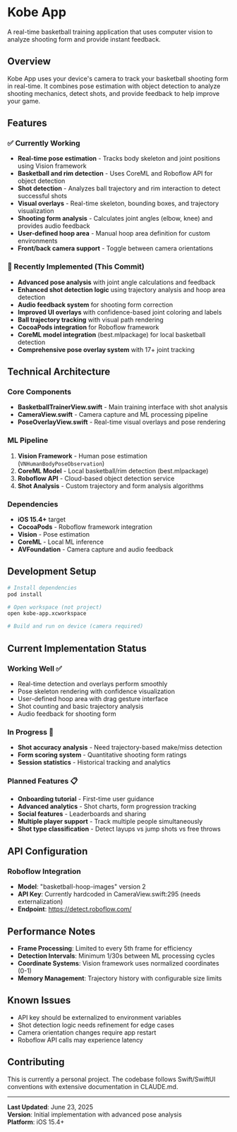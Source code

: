# Kobe App

A real-time basketball training application that uses computer vision to analyze shooting form and provide instant feedback.

## Overview

Kobe App uses your device's camera to track your basketball shooting form in real-time. It combines pose estimation with object detection to analyze shooting mechanics, detect shots, and provide feedback to help improve your game.

## Features

### ✅ Currently Working
- **Real-time pose estimation** - Tracks body skeleton and joint positions using Vision framework
- **Basketball and rim detection** - Uses CoreML and Roboflow API for object detection  
- **Shot detection** - Analyzes ball trajectory and rim interaction to detect successful shots
- **Visual overlays** - Real-time skeleton, bounding boxes, and trajectory visualization
- **Shooting form analysis** - Calculates joint angles (elbow, knee) and provides audio feedback
- **User-defined hoop area** - Manual hoop area definition for custom environments
- **Front/back camera support** - Toggle between camera orientations

### 🔧 Recently Implemented (This Commit)
- **Advanced pose analysis** with joint angle calculations and feedback
- **Enhanced shot detection logic** using trajectory analysis and hoop area detection
- **Audio feedback system** for shooting form correction
- **Improved UI overlays** with confidence-based joint coloring and labels
- **Ball trajectory tracking** with visual path rendering
- **CocoaPods integration** for Roboflow framework
- **CoreML model integration** (best.mlpackage) for local basketball detection
- **Comprehensive pose overlay system** with 17+ joint tracking

## Technical Architecture

### Core Components
- **BasketballTrainerView.swift** - Main training interface with shot analysis
- **CameraView.swift** - Camera capture and ML processing pipeline  
- **PoseOverlayView.swift** - Real-time visual overlays and pose rendering

### ML Pipeline
1. **Vision Framework** - Human pose estimation (`VNHumanBodyPoseObservation`)
2. **CoreML Model** - Local basketball/rim detection (best.mlpackage)
3. **Roboflow API** - Cloud-based object detection service
4. **Shot Analysis** - Custom trajectory and form analysis algorithms

### Dependencies
- **iOS 15.4+** target
- **CocoaPods** - Roboflow framework integration
- **Vision** - Pose estimation
- **CoreML** - Local ML inference
- **AVFoundation** - Camera capture and audio feedback

## Development Setup

```bash
# Install dependencies
pod install

# Open workspace (not project)
open kobe-app.xcworkspace

# Build and run on device (camera required)
```

## Current Implementation Status

### Working Well ✅
- Real-time detection and overlays perform smoothly
- Pose skeleton rendering with confidence visualization
- User-defined hoop area with drag gesture interface
- Shot counting and basic trajectory analysis
- Audio feedback for shooting form

### In Progress 🔧
- **Shot accuracy analysis** - Need trajectory-based make/miss detection
- **Form scoring system** - Quantitative shooting form ratings
- **Session statistics** - Historical tracking and analytics

### Planned Features 📋
- **Onboarding tutorial** - First-time user guidance
- **Advanced analytics** - Shot charts, form progression tracking
- **Social features** - Leaderboards and sharing
- **Multiple player support** - Track multiple people simultaneously
- **Shot type classification** - Detect layups vs jump shots vs free throws

## API Configuration

### Roboflow Integration
- **Model**: "basketball-hoop-images" version 2
- **API Key**: Currently hardcoded in CameraView.swift:295 (needs externalization)
- **Endpoint**: https://detect.roboflow.com/

## Performance Notes

- **Frame Processing**: Limited to every 5th frame for efficiency
- **Detection Intervals**: Minimum 1/30s between ML processing cycles  
- **Coordinate Systems**: Vision framework uses normalized coordinates (0-1)
- **Memory Management**: Trajectory history with configurable size limits

## Known Issues

- API key should be externalized to environment variables
- Shot detection logic needs refinement for edge cases
- Camera orientation changes require app restart
- Roboflow API calls may experience latency

## Contributing

This is currently a personal project. The codebase follows Swift/SwiftUI conventions with extensive documentation in CLAUDE.md.

---

**Last Updated**: June 23, 2025  
**Version**: Initial implementation with advanced pose analysis  
**Platform**: iOS 15.4+